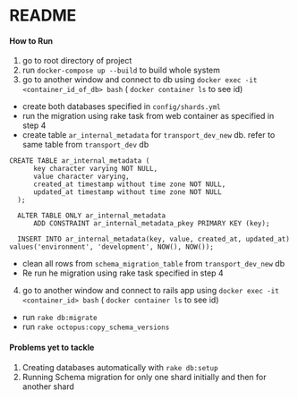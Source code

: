 # README

#### How to Run

1. go to root directory of project
2. run `docker-compose up --build` to build whole system
3. go to another window and connect to db using `docker exec -it <container_id_of_db> bash` ( `docker container ls` to see id)
  * create both databases specified in `config/shards.yml`
  * run the migration using rake task from web container as specified in step 4 
  * create table `ar_internal_metadata` for `transport_dev_new` db. refer to same table from `transport_dev` db
  
  ```
CREATE TABLE ar_internal_metadata (
        key character varying NOT NULL,
        value character varying,
        created_at timestamp without time zone NOT NULL,
        updated_at timestamp without time zone NOT NULL
    );
    
    ALTER TABLE ONLY ar_internal_metadata
        ADD CONSTRAINT ar_internal_metadata_pkey PRIMARY KEY (key);
    
    INSERT INTO ar_internal_metadata(key, value, created_at, updated_at) values('environment', 'development', NOW(), NOW());
```
  
  * clean all rows from `schema_migration_table` from `transport_dev_new` db
  * Re run he migration using rake task specified in step 4 
4. go to another window and connect to rails app using `docker exec -it <container_id> bash` ( `docker container ls` to see id)
  * run `rake db:migrate`
  * run `rake octopus:copy_schema_versions`
  
  
#### Problems yet to tackle
1. Creating databases automatically with `rake db:setup`
2. Running Schema migration for only one shard initially and then for another shard